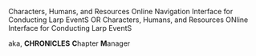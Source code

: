 Characters, Humans, and Resources Online Navigation Interface for Conducting Larp EventS
OR
Characters, Humans, and Resources ONline Interface for Conducting Larp EventS

aka, **CHRONICLES** **C**hapter **M**anager 